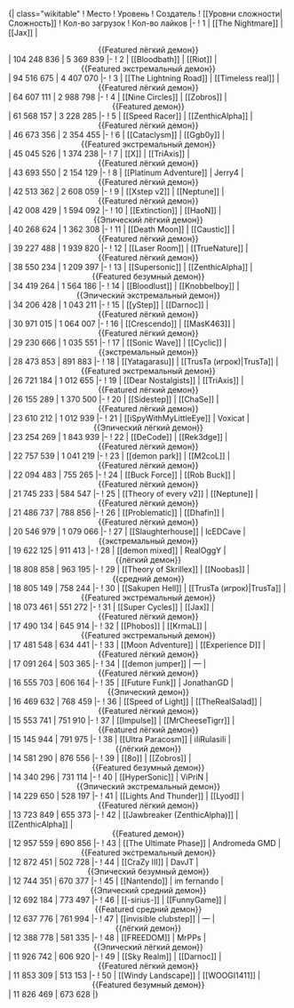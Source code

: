 {| class="wikitable"
! Место
! Уровень
! Создатель
! [[Уровни сложности|Сложность]]
! Кол-во загрузок
! Кол-во лайков
|-
! 1
| [[The Nightmare]]
| [[Jax]]
| <center>{{Featured лёгкий демон}}</center>
| 104 248 836
| 5 369 839
|-
! 2
| [[Bloodbath]]
| [[Riot]]
| <center>{{Featured экстремальный демон}}</center>
| 94 516 675
| 4 407 070
|-
! 3
| [[The Lightning Road]]
| [[Timeless real]]
| <center>{{Featured лёгкий демон}}</center>
| 64 607 111
| 2 988 798
|-
! 4
| [[Nine Circles]]
| [[Zobros]]
| <center>{{Featured демон}}</center>
| 61 568 157
| 3 228 285
|-
! 5
| [[Speed Racer]]
| [[ZenthicAlpha]]
| <center>{{Featured лёгкий демон}}</center>
| 46 673 356
| 2 354 455
|-
! 6
| [[Cataclysm]]
| [[Ggb0y]]
| <center>{{Featured экстремальный демон}}</center>
| 45 045 526
| 1 374 238
|-
! 7
| [[X]]
| [[TriAxis]]
| <center>{{Featured лёгкий демон}}</center>
| 43 693 550
| 2 154 129
|-
! 8
| [[Platinum Adventure]]
| Jerry4
| <center>{{Featured лёгкий демон}}</center>
| 42 513 362
| 2 608 059
|-
! 9
| [[Xstep v2]]
| [[Neptune]]
| <center>{{Featured лёгкий демон}}</center>
| 42 008 429
| 1 594 092
|-
! 10
| [[Extinction]]
| [[HaoN]]
| <center>{{Эпический лёгкий демон}}</center>
| 40 268 624
| 1 362 308
|-
! 11
| [[Death Moon]]
| [[Caustic]]
| <center>{{Featured лёгкий демон}}</center>
| 39 227 488
| 1 939 820
|-
! 12
| [[Laser Room]]
| [[TrueNature]]
| <center>{{Featured лёгкий демон}}</center>
| 38 550 234
| 1 209 397
|-
! 13
| [[Supersonic]]
| [[ZenthicAlpha]]
| <center>{{Featured безумный демон}}</center>
| 34 419 264
| 1 564 186
|-
! 14
| [[Bloodlust]]
| [[Knobbelboy]]
| <center>{{Эпический экстремальный демон}}</center>
| 34 206 428
| 1 043 211
|-
! 15
| [[yStep]]
| [[Darnoc]]
| <center>{{Featured лёгкий демон}}</center>
| 30 971 015
| 1 064 007
|-
! 16
| [[Crescendo]]
| [[MasK463]]
| <center>{{Featured лёгкий демон}}</center>
| 29 230 666
| 1 035 551
|-
! 17
| [[Sonic Wave]]
| [[Cyclic]]
| <center>{{экстремальный демон}}</center>
| 28 473 853
| 891 883
|-
! 18
| [[Yatagarasu]]
| [[TrusTa (игрок)|TrusTa]]
| <center>{{Featured экстремальный демон}}</center>
| 26 721 184
| 1 012 655
|-
! 19
| [[Dear Nostalgists]]
| [[TriAxis]]
| <center>{{Featured лёгкий демон}}</center>
| 26 155 289
| 1 370 500
|-
! 20
| [[Sidestep]]
| [[ChaSe]]
| <center>{{Featured лёгкий демон}}</center>
| 23 610 212
| 1 012 939
|-
! 21
| [[iSpyWithMyLittleEye]]
| Voxicat
| <center>{{Эпический лёгкий демон}}</center>
| 23 254 269
| 1 843 939
|-
! 22
| [[DeCode]]
| [[Rek3dge]]
| <center>{{Featured лёгкий демон}}</center>
| 22 757 539
| 1 041 219
|-
! 23
| [[demon park]]
| [[M2coL]]
| <center>{{Featured лёгкий демон}}</center>
| 22 094 483
| 755 265
|-
! 24
| [[Buck Force]]
| [[Rob Buck]]
| <center>{{Featured лёгкий демон}}</center>
| 21 745 233
| 584 547
|-
! 25
| [[Theory of every v2]]
| [[Neptune]]
| <center>{{Featured лёгкий демон}}</center>
| 21 486 737
| 788 856
|-
! 26
| [[Problematic]]
| [[Dhafin]]
| <center>{{Featured лёгкий демон}}</center>
| 20 546 979
| 1 079 066
|-
! 27
| [[Slaughterhouse]]
| IcEDCave
| <center>{{экстремальный демон}}</center>
| 19 622 125
| 911 413
|-
! 28
| [[demon mixed]]
| RealOggY
| <center>{{лёгкий демон}}</center>
| 18 808 858
| 963 195
|-
! 29
| [[Theory of Skrillex]]
| [[Noobas]]
| <center>{{средний демон}}</center>
| 18 805 149
| 758 244
|-
! 30
| [[Sakupen Hell]]
| [[TrusTa (игрок)|TrusTa]]
| <center>{{Featured экстремальный демон}}</center>
| 18 073 461
| 551 272
|-
! 31
| [[Super Cycles]]
| [[Jax]]
| <center>{{Featured лёгкий демон}}</center>
| 17 490 134
| 645 914
|-
! 32
| [[Phobos]]
| [[KrmaL]]
| <center>{{Featured экстремальный демон}}</center>
| 17 481 548
| 634 441
|-
! 33
| [[Moon Adventure]]
| [[Experience D]]
| <center>{{Featured лёгкий демон}}</center>
| 17 091 264
| 503 365
|-
! 34
| [[demon jumper]]
| —
| <center>{{Featured лёгкий демон}}</center>
| 16 555 703
| 606 164
|-
! 35
| [[Future Funk]]
| JonathanGD
| <center>{{Эпический демон}}</center>
| 16 469 632
| 768 459
|-
! 36
| [[Speed of Light]]
| [[TheRealSalad]]
| <center>{{Featured лёгкий демон}}</center>
| 15 553 741
| 751 910
|-
! 37
| [[Impulse]]
| [[MrCheeseTigrr]]
| <center>{{Featured лёгкий демон}}</center>
| 15 145 944
| 791 975
|-
! 38
| [[Ultra Paracosm]]
| iIiRulasiIi
| <center>{{лёгкий демон}}</center>
| 14 581 290
| 876 556
|-
! 39
| [[8o]]
| [[Zobros]]
| <center>{{Featured безумный демон}}</center>
| 14 340 296
| 731 114
|-
! 40
| [[HyperSonic]]
| ViPriN
| <center>{{Эпический экстремальный демон}}</center>
| 14 229 650
| 528 197
|-
! 41
| [[Lights And Thunder]]
| [[Lyod]]
| <center>{{Featured лёгкий демон}}</center>
| 13 723 849
| 655 373
|-
! 42
| [[Jawbreaker (ZenthicAlpha)]]
| [[ZenthicAlpha]]
| <center>{{Featured демон}}</center>
| 12 957 559
| 690 856
|-
! 43
| [[The Ultimate Phase]]
| Andromeda GMD
| <center>{{Featured экстремальный демон}}</center>
| 12 872 451
| 502 728
|-
! 44
| [[CraZy III]]
| DavJT
| <center>{{Эпический безумный демон}}</center>
| 12 744 351
| 670 377
|-
! 45
| [[Nantendo]]
| im fernando
| <center>{{Эпический средний демон}}</center>
| 12 692 184
| 773 497
|-
! 46
| [[-sirius-]]
| [[FunnyGame]]
| <center>{{Featured средний демон}}</center>
| 12 637 776
| 761 994
|-
! 47
| [[invisible clubstep]]
| —
| <center>{{лёгкий демон}}</center>
| 12 388 778
| 581 335
|-
! 48
| [[FREEDOM]]
| MrPPs
| <center>{{Эпический лёгкий демон}}</center>
| 11 926 742
| 606 920
|-
! 49
| [[Sky Realm]]
| [[Darnoc]]
| <center>{{Featured лёгкий демон}}</center>
| 11 853 309
| 513 153
|-
! 50
| [[Windy Landscape]]
| [[WOOGI1411]]
| <center>{{Featured безумный демон}}</center>
| 11 826 469
| 673 628
|}